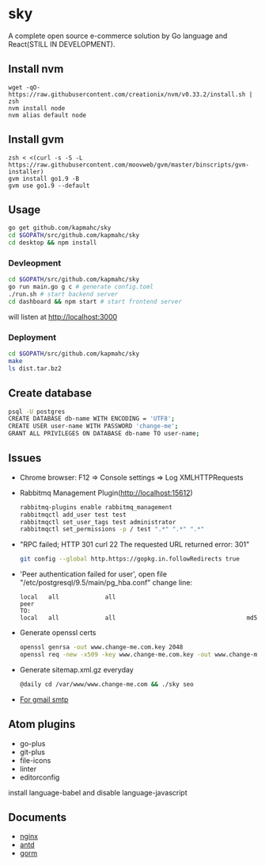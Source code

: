 # sky

A complete open source e-commerce solution by Go language and React(STILL IN DEVELOPMENT).

## Install nvm

```
wget -qO- https://raw.githubusercontent.com/creationix/nvm/v0.33.2/install.sh | zsh
nvm install node
nvm alias default node
```

## Install gvm

```
zsh < <(curl -s -S -L https://raw.githubusercontent.com/moovweb/gvm/master/binscripts/gvm-installer)
gvm install go1.9 -B
gvm use go1.9 --default
```

## Usage

```bash
go get github.com/kapmahc/sky
cd $GOPATH/src/github.com/kapmahc/sky
cd desktop && npm install
```

### Devleopment

```bash
cd $GOPATH/src/github.com/kapmahc/sky
go run main.go g c # generate config.toml
./run.sh # start backend server
cd dashboard && npm start # start frontend server
```

will listen at <http://localhost:3000>

### Deployment

```bash
cd $GOPATH/src/github.com/kapmahc/sky
make
ls dist.tar.bz2
```

## Create database

```bash
psql -U postgres
CREATE DATABASE db-name WITH ENCODING = 'UTF8';
CREATE USER user-name WITH PASSWORD 'change-me';
GRANT ALL PRIVILEGES ON DATABASE db-name TO user-name;
```

## Issues

- Chrome browser: F12 => Console settings => Log XMLHTTPRequests

- Rabbitmq Management Plugin(<http://localhost:15612>)

  ```bash
  rabbitmq-plugins enable rabbitmq_management
  rabbitmqctl add_user test test
  rabbitmqctl set_user_tags test administrator
  rabbitmqctl set_permissions -p / test ".*" ".*" ".*"
  ```

- "RPC failed; HTTP 301 curl 22 The requested URL returned error: 301"

  ```bash
  git config --global http.https://gopkg.in.followRedirects true
  ```

- 'Peer authentication failed for user', open file "/etc/postgresql/9.5/main/pg_hba.conf" change line:

  ```
  local   all             all                                     peer  
  TO:
  local   all             all                                     md5
  ```

- Generate openssl certs

  ```bash
  openssl genrsa -out www.change-me.com.key 2048
  openssl req -new -x509 -key www.change-me.com.key -out www.change-me.com.crt -days 3650 # Common Name:*.change-me.com
  ```

- Generate sitemap.xml.gz everyday

  ```bash
  @daily cd /var/www/www.change-me.com && ./sky seo
  ```

- [For gmail smtp](http://stackoverflow.com/questions/20337040/gmail-smtp-debug-error-please-log-in-via-your-web-browser)

## Atom plugins

- go-plus
- git-plus
- file-icons
- linter
- editorconfig

install language-babel and disable language-javascript

## Documents

- [nginx](https://www.nginx.com/resources/deployment-guides/load-balance-apache-tomcat/)
- [antd](https://ant.design/docs/react/introduce)
- [gorm](http://jinzhu.me/gorm/)
